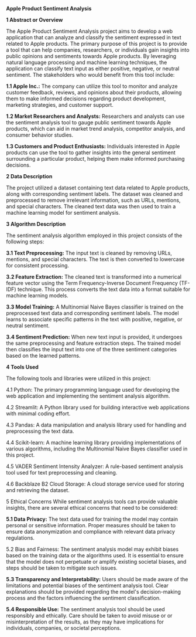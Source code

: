 **Apple Product Sentiment Analysis**

**1 Abstract or Overview**

The Apple Product Sentiment Analysis project aims to develop a web application that can analyze and classify the sentiment expressed in text related to Apple products. The primary purpose of this project is to provide a tool that can help companies, researchers, or individuals gain insights into public opinions and sentiments towards Apple products. By leveraging natural language processing and machine learning techniques, the application can classify text input as either positive, negative, or neutral sentiment.
The stakeholders who would benefit from this tool include:

**1.1 Apple Inc.:** The company can utilize this tool to monitor and analyze customer feedback, reviews, and opinions about their products, allowing them to make informed decisions regarding product development, marketing strategies, and customer support.

**1.2 Market Researchers and Analysts:** Researchers and analysts can use the sentiment analysis tool to gauge public sentiment towards Apple products, which can aid in market trend analysis, competitor analysis, and consumer behavior studies.

**1.3 Customers and Product Enthusiasts:** Individuals interested in Apple products can use the tool to gather insights into the general sentiment surrounding a particular product, helping them make informed purchasing decisions.

**2 Data Description**

The project utilized a dataset containing text data related to Apple products, along with corresponding sentiment labels. The dataset was cleaned and preprocessed to remove irrelevant information, such as URLs, mentions, and special characters. The cleaned text data was then used to train a machine learning model for sentiment analysis.

**3 Algorithm Description**

The sentiment analysis algorithm employed in this project consists of the following steps:

**3.1 Text Preprocessing:** The input text is cleaned by removing URLs, mentions, and special characters. The text is then converted to lowercase for consistent processing.

**3.2 Feature Extraction:** The cleaned text is transformed into a numerical feature vector using the Term Frequency-Inverse Document Frequency (TF-IDF) technique. This process converts the text data into a format suitable for machine learning models.

**3.3 Model Training:** A Multinomial Naive Bayes classifier is trained on the preprocessed text data and corresponding sentiment labels. The model learns to associate specific patterns in the text with positive, negative, or neutral sentiment.

**3.4 Sentiment Prediction:** When new text input is provided, it undergoes the same preprocessing and feature extraction steps. The trained model then classifies the input text into one of the three sentiment categories based on the learned patterns.

**4 Tools Used**

The following tools and libraries were utilized in this project:

4.1 Python: The primary programming language used for developing the web application and implementing the sentiment analysis algorithm.

4.2 Streamlit: A Python library used for building interactive web applications with minimal coding effort.

4.3 Pandas: A data manipulation and analysis library used for handling and preprocessing the text data.

4.4 Scikit-learn: A machine learning library providing implementations of various algorithms, including the Multinomial Naive Bayes classifier used in this project.

4.5 VADER Sentiment Intensity Analyzer: A rule-based sentiment analysis tool used for text preprocessing and cleaning.

4.6 Backblaze B2 Cloud Storage: A cloud storage service used for storing and retrieving the dataset.

5 Ethical Concerns
While sentiment analysis tools can provide valuable insights, there are several ethical concerns that need to be considered:

**5.1 Data Privacy:** The text data used for training the model may contain personal or sensitive information. Proper measures should be taken to ensure data anonymization and compliance with relevant data privacy regulations.

5.2 Bias and Fairness: The sentiment analysis model may exhibit biases based on the training data or the algorithms used. It is essential to ensure that the model does not perpetuate or amplify existing societal biases, and steps should be taken to mitigate such issues.

**5.3 Transparency and Interpretability:** Users should be made aware of the limitations and potential biases of the sentiment analysis tool. Clear explanations should be provided regarding the model's decision-making process and the factors influencing the sentiment classification.

**5.4 Responsible Use:** The sentiment analysis tool should be used responsibly and ethically. Care should be taken to avoid misuse or or misinterpretation of the results, as they may have implications for individuals, companies, or societal perceptions.
